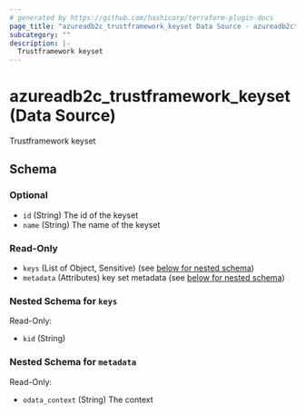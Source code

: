 ```yaml
---
# generated by https://github.com/hashicorp/terraform-plugin-docs
page_title: "azureadb2c_trustframework_keyset Data Source - azureadb2c"
subcategory: ""
description: |-
  Trustframework keyset
---
```


# azureadb2c_trustframework_keyset (Data Source)

Trustframework keyset



<!-- schema generated by tfplugindocs -->
## Schema

### Optional

- `id` (String) The id of the keyset
- `name` (String) The name of the keyset

### Read-Only

- `keys` (List of Object, Sensitive) (see [below for nested schema](#nestedatt--keys))
- `metadata` (Attributes) key set metadata (see [below for nested schema](#nestedatt--metadata))

<a id="nestedatt--keys"></a>
### Nested Schema for `keys`

Read-Only:

- `kid` (String)


<a id="nestedatt--metadata"></a>
### Nested Schema for `metadata`

Read-Only:

- `odata_context` (String) The context
